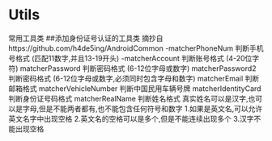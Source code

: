 # Utils
常用工具类
##添加身份证号认证的工具类   摘抄自https://github.com/h4de5ing/AndroidCommon
-matcherPhoneNum 判断手机号格式 (匹配11数字,并且13-19开头)
-matcherAccount 判断账号格式 (4-20位字符)
matcherPassword 判断密码格式 (6-12位字母或数字)
matcherPassword2 判断密码格式 (6-12位字母或数字,必须同时包含字母和数字)
matcherEmail 判断邮箱格式
matcherVehicleNumber 判断中国民用车辆号牌
matcherIdentityCard 判断身份证号码格式
matcherRealName 判断姓名格式
  真实姓名可以是汉字,也可以是字母,但是不能两者都有,也不能包含任何符号和数字
  1.如果是英文名,可以允许英文名字中出现空格
  2.英文名的空格可以是多个,但是不能连续出现多个
  3.汉字不能出现空格

